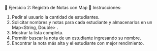 🚀 Ejercicio 2: Registro de Notas con Map
📌 Instrucciones:

1. Pedir al usuario la cantidad de estudiantes.
2. Solicitar nombres y notas para cada estudiante y almacenarlos en un Map<String,
Double> .
3. Mostrar la lista completa.
4. Permitir buscar la nota de un estudiante ingresando su nombre.
5. Encontrar la nota más alta y el estudiante con mejor rendimiento.